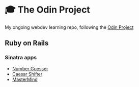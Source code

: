 # 🎓 The Odin Project

My ongoing webdev learning repo, following the [Odin Project](https://www.theodinproject.com/)

## Ruby on Rails

### Sinatra apps

- [Number Guesser](https://my-sinatra-sites.herokuapp.com/guesser/new)
- [Caesar Shifter](https://my-sinatra-sites.herokuapp.com/caesar/new)
- [MasterMind](https://my-sinatra-sites.herokuapp.com/mastermind/new)


